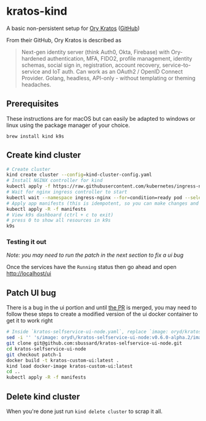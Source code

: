 # kratos-kind

A basic non-persistent setup for [Ory Kratos](https://www.ory.sh/kratos) ([GitHub](https://github.com/ory/kratos))

From their GitHub, Ory Kratos is described as

> Next-gen identity server (think Auth0, Okta, Firebase) with Ory-hardened authentication, MFA, FIDO2, profile management, identity schemas, social sign in, registration, account recovery, service-to-service and IoT auth. Can work as an OAuth2 / OpenID Connect Provider. Golang, headless, API-only - without templating or theming headaches.

## Prerequisites

These instructions are for macOS but can easily be adapted to windows or linux using the package manager of your choice.

`brew install kind k9s`

## Create kind cluster

```bash
# Create cluster
kind create cluster --config=kind-cluster-config.yaml
# Install NGINX controller for kind
kubectl apply -f https://raw.githubusercontent.com/kubernetes/ingress-nginx/master/deploy/static/provider/kind/deploy.yaml
# Wait for nginx ingress controller to start
kubectl wait --namespace ingress-nginx --for=condition=ready pod --selector=app.kubernetes.io/component=controller --timeout=90s
# Apply app manifests (this is idempotent, so you can make changes and run this command again and the cluster will update itself accordingly)
kubectl apply -R -f manifests
# View k9s dashboard (ctrl + c to exit)
# press 0 to show all resources in k9s
k9s
```

### Testing it out

*Note: you may need to run the patch in the next section to fix a ui bug*

Once the services have the `Running` status then go ahead and open [http://localhost/ui](http://localhost/ui)

## Patch UI bug
There is a bug in the ui portion and until [the PR](https://github.com/ory/kratos-selfservice-ui-node/pull/120/files) is merged, you may need to follow these steps to create a modified version of the ui docker container to get it to work right

```bash
# Inside `kratos-selfservice-ui-node.yaml`, replace `image: oryd/kratos-selfservice-ui-node:v0.6.0-alpha.2` with `image: kratos-custom-ui:latest`
sed -i '' 's/image: oryd\/kratos-selfservice-ui-node:v0.6.0-alpha.2/image: kratos-custom-ui:latest/g' ./manifests/kratos-selfservice-ui-node.yaml
git clone git@github.com:sbussard/kratos-selfservice-ui-node.git
cd kratos-selfservice-ui-node
git checkout patch-1
docker build -t kratos-custom-ui:latest .
kind load docker-image kratos-custom-ui:latest
cd ..
kubectl apply -R -f manifests
```

## Delete kind cluster

When you're done just run `kind delete cluster` to scrap it all.
